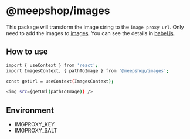 # @meepshop/images

This package will transform the image string to the `image proxy url`. Only need to add the images to [images](./images). You can see the details in [babel.js](./babel.js).

## How to use

```sh
import { useContext } from 'react';
import ImagesContext, { pathToImage } from '@meepshop/images';

const getUrl = useContext(ImagesContext);

<img src={getUrl(pathToImage)} />
```

## Environment

- IMGPROXY_KEY
- IMGPROXY_SALT
